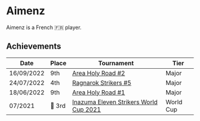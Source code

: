 # Aimenz

Aimenz is a French :fr: player.

## Achievements

|Date|Place|Tournament|Tier|
|-|-|-|-|
| 16/09/2022 | 9th | [Area Holy Road #2](../../tournaments/misc/holyroad2.md) | Major |
| 24/07/2022 | 4th | [Ragnarok Strikers #5](../../tournaments/ragna/ragna5.md) | Major |
| 18/06/2022 | 9th | [Area Holy Road #1](../../tournaments/misc/holyroad1.md) | Major |
| 07/2021 |:3rd_place_medal: 3rd | [Inazuma Eleven Strikers World Cup 2021](../../tournaments/worldcup21.md) | World Cup |
